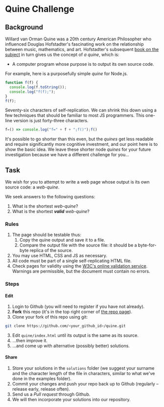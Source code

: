 # Quine Challenge

## Background

Willard van Orman Quine was a 20th century American Philosopher who influenced Douglas Hofstadter's fascinating work on the relationship between music, mathematics, and art.  Hofstadter's subsequent [book on the subject](http://search.ebscohost.com/login.aspx?direct=true&db=cat01619a&AN=up.655578&site=eds-live) in turn gives us the concept of _a quine_, which is:

 * A computer program whose purpose is to output its own source code.

For example, here is a purposefully simple _quine_ for Node.js.


```javascript
function f(f) {
  console.log(f.toString());
  console.log("f(f);");
}
f(f);
```

Seventy-six characters of self-replication.  We can shrink this down using a few techniques that should be familiar to most JS programmers.  This one-line version is just forty-three characters.

```javascript
f=() => console.log("f=" + f + ";f()");f()
```

It's possible to go shorter than this even, but the _quines_ get less readable and require significantly more cognitive investment, and our point here is to show the basic idea.  We leave these shorter node _quines_ for your future investigation because we have a different challenge for you…

## Task

We wish for you to attempt to write a web page whose output is its own source code: a _web-quine_.

We seek answers to the following questions:
1. What is the shortest _web-quine_?
2. What is the shortest _**valid** web-quine_?

### Rules
1. The page should be testable thus:
   1. Copy the quine output and save it to a file.
   2. Compare the output file with the source file: it should be a byte-for-byte replica of the source.
2. You may use HTML, CSS and JS as necessary.
3. All code must be part of a single self-replicating HTML file.
4. Check pages for validity using the [W3C's online validation service](https://validator.w3.org/#validate_by_input).  Warnings are permissible, but the document must contain no errors.

### Steps

#### Edit
1. Login to Github (you will need to register if you have not already).
1. **Fork** this repo (it's in the top right corner of [the repo page](https://github.com/portsoc/quine.git)).
2. Clone your fork of this repo using git:
```zsh
git clone https://github.com/<your_github_id>/quine.git
```
3. Edit `quine/index.html` until its output is the same as its source.
4. …then improve it.
5. …and come up with alternative (possibly better) solutions.

#### Share
1. Store your solutions in the `solutions` folder (we suggest your surname and the character length of the file in characters, similar to what we've done in the examples folder).
2. Commit your changes and push your repo back up to Github (regularly – release early, release often).
3. Send us a _Pull request_ through Github.
4. We will then incorporate your solutions into our repository.

